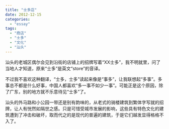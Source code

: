 ```yaml
---
title: "士多店"
date: 2012-12-15
categories: 
  - "essay"
tags: 
  - "商店"
  - "士多"
  - "文化"
  - "汕头"
---
```


汕头的老城区偶尔会见到沿街的店铺上的招牌写着“XX士多”，我不明就里，问了当地人才知道，原来“士多”是英文“store”的音译。

不过我不喜欢这种翻译，“士多，士多”读起来像是“事多”，让我联想起“多事”。多事总不都是什么好事，中国人都喜欢“多一事不如少一事”。可能正是这个原因，除了广东，别的地方就不乐意待见“士多”了。

汕头的外马路和小公园一带还是别有韵味的，从老式的骑楼建筑到繁体字写就的招牌，让人有恍然如隔世之感。只是可惜受城市发展的影响，这些具有特色文化的建筑遭到了冲击和破坏，取而代之的是现代的普遍的建筑，于是它们越发显得格格不入了。
